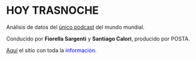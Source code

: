 # HOY TRASNOCHE

Análisis de datos del [único podcast](https://open.spotify.com/show/6C4MdNWQSPhmzBlIVau30e) del mundo mundial.

Conducido por **Fiorella Sargenti** y **Santiago Calori**, producido por POSTA.

[Aquí](https://vhgauto.github.io/ht/) el sitio con toda la <span style='color:blue'>información</span>.
